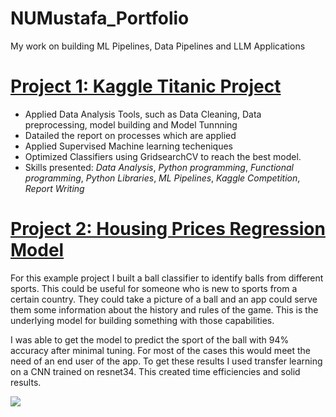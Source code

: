 # NUMustafa_Portfolio
My work on building ML Pipelines, Data Pipelines and LLM Applications

# [Project 1: Kaggle Titanic Project](https://github.com/numustafa/titanic_project) 
* Applied Data Analysis Tools, such as Data Cleaning, Data preprocessing, model building and Model Tunnning
* Datailed the report on processes which are applied
* Applied Supervised Machine learning techeniques  
* Optimized Classifiers using GridsearchCV to reach the best model.
* Skills presented: *Data Analysis*, *Python programming*, *Functional programming*, *Python Libraries*, *ML Pipelines*, *Kaggle Competition*, *Report Writing*


# [Project 2: Housing Prices Regression Model](https://github.com/PlayingNumbers/ball_image_classifier) 
For this example project I built a ball classifier to identify balls from different sports. This could be useful for someone who is new to sports from a certain country. They could take a picture of a ball and an app could serve them some information about the history and rules of the game. This is the underlying model for building something with those capabilities. 

I was able to get the model to predict the sport of the ball with 94% accuracy after minimal tuning. For most of the cases this would meet the need of an end user of the app. To get these results I used transfer learning on a CNN trained on resnet34. This created time efficiencies and solid results. 

![](/images/matrix_results.png)
